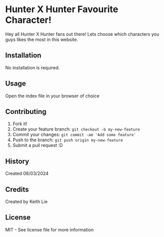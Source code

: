 # Hunter X Hunter Favourite Character!
Hey all Hunter X Hunter fans out there! Lets choose which characters you guys likes the most in this website.

## Installation
No installation is required.

## Usage
Open the index file in your browser of choice

## Contributing
1. Fork it!
2. Create your feature branch: `git checkout -b my-new-feature`
3. Commit your changes: `git commit -am 'Add some feature'`
4. Push to the branch: `git push origin my-new-feature`
5. Submit a pull request :D

## History
Created 08/03/2024

## Credits
Created by Keith Lie

## License
MIT - See license file for more information